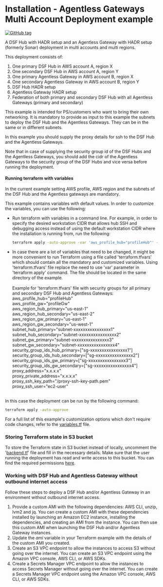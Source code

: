 # Installation - Agentless Gateways Multi Account Deployment example
[![GitHub tag](https://img.shields.io/github/v/tag/imperva/dsfkit.svg)](https://github.com/imperva/dsfkit/tags)

A DSF Hub with HADR setup and an Agentless Gateway with HADR setup (formerly Sonar) deployment in multi accounts and multi regions.

This deployment consists of:

1. One primary DSF Hub in AWS account A, region X
2. One secondary DSF Hub in AWS account A, region Y
3. One primary Agentless Gateway in AWS account B, region X
4. One secondary Agentless Gateway in AWS account B, region Y
5. DSF Hub HADR setup
6. Agentless Gateway HADR setup
7. Federation of both primary and secondary DSF Hub with all Agentless Gateways (primary and secondary)

This example is intended for PS/customers who want to bring their own networking.
It is mandatory to provide as input to this example the subnets to deploy the DSF Hub and the Agentless Gateways.
They can be in the same or in different subnets.<br/>

In this example you should supply the proxy details for ssh to the DSF Hub and the Agentless Gateways.<br/>

Note that in case of supplying the security group id of the DSF Hubs and the Agentless Gateways, you should add the cidr of the Agentless Gateways to the security group of the DSF Hubs and vice versa before running the deployment.<br/>

#### Running terraform with variables
In the current example setting AWS profile, AWS region and the subnets of the DSF Hub and the Agentless gateways are mandatory.<br/>

This example contains variables with default values. In order to customize the variables, you can use the following:
* Run terraform with variables in a command line. For example, in order to specify the desired workstation CIDR that allows hub SSH and debugging access instead of using the default workstation CIDR where the installation is running from, run the following:<br/>
  ```bash
  terraform apply -auto-approve -var 'aws_profile_hub="profileHub"' -var 'aws_profile_gw="profileGw"' -var 'aws_region_hub_primary="us-east-1"' -var 'aws_region_hub_secondary="us-east-2"' -var 'aws_region_gw_primary="us-east-1"' -var 'aws_region_gw_secondary="us-west-1"' -var 'subnet_hub_primary="subnet-xxxxxxxxxxxxxxxx1"' -var 'subnet_hub_secondary="subnet-xxxxxxxxxxxxxxxx2"' -var 'subnet_gw_primary="subnet-xxxxxxxxxxxxxxxx3"' -var 'subnet_gw_secondary="subnet-xxxxxxxxxxxxxxxx4"' -var 'workstation_cidr=["10.0.0.0/24"]' -var 'proxy_address="x.x.x.x"' -var 'proxy_private_address="x.x.x.x"' -var 'proxy_ssh_key_path="/proxy-ssh-key-path.pem"' -var 'proxy_ssh_user="ec2-user"'
   ```
* In case there are a lot of variables that need to be changed, it might be more convenient to run Terraform using a file called 'terraform.tfvars' which should contain all the mandatory and customized variables. Using 'terraform.tfvars' file replace the need to use 'var' parameter in 'terraform apply' command. The file should be located in the same directory of the example.<br/><br/>
  Example for 'terraform.tfvars' file with security groups for all primary and secondary DSF Hub and Agentless Gateways:<br/>
  aws_profile_hub="profileHub"<br/>
  aws_profile_gw="profileGw"<br/>
  aws_region_hub_primary="us-east-1"<br/>
  aws_region_hub_secondary="us-east-2"<br/>
  aws_region_gw_primary="us-east-1"<br/>
  aws_region_gw_secondary="us-west-1"<br/>
  subnet_hub_primary="subnet-xxxxxxxxxxxxxxxx1"<br/>
  subnet_hub_secondary="subnet-xxxxxxxxxxxxxxxx2"<br/>
  subnet_gw_primary="subnet-xxxxxxxxxxxxxxxx3"<br/>
  subnet_gw_secondary="subnet-xxxxxxxxxxxxxxxx4"<br/>
  security_group_ids_hub_primary=["sg-xxxxxxxxxxxxxxxx1"]<br/>
  security_group_ids_hub_secondary=["sg-xxxxxxxxxxxxxxxx2"]<br/>
  security_group_ids_gw_primary=["sg-xxxxxxxxxxxxxxxx3"]<br/>
  security_group_ids_gw_secondary=["sg-xxxxxxxxxxxxxxxx4"]<br/>
  proxy_address="x.x.x.x"<br/>
  proxy_private_address="x.x.x.x"<br/>
  proxy_ssh_key_path="/proxy-ssh-key-path.pem"<br/>
  proxy_ssh_user="ec2-user"<br/><br/>


In this case the deployment can be run by the following command:
  ```bash
  terraform apply -auto-approve
   ```
For a full list of this example's customization options which don't require code changes, refer to the [variables.tf](./variables.tf) file.

### Storing Terraform state in S3 bucket
To store the Terraform state in S3 bucket instead of locally, uncomment the '[backend.tf](./backend.tf)' file and fill in the necessary details.
Make sure that the user running the deployment has read and write access to this bucket. You can find the required permissions [here](https://developer.hashicorp.com/terraform/language/settings/backends/s3#s3-bucket-permissions).

### Working with DSF Hub and Agentless Gateway without outbound internet access
Follow these steps to deploy a DSF Hub and/or Agentless Gateway in an environment without outbound internet access.
1. Provide a custom AMI with the following dependencies: AWS CLI, unzip, lvm2 and jq.
   You can create a custom AMI with these dependencies installed by launching an Amazon EC2 instance, installing the dependencies, and creating an AMI from the instance.
   You can then use this custom AMI when launching the DSF Hub and/or Agentless Gateway instances.
2. Update the _ami_ variable in your Terraform example with the details of the custom AMI you created.
3. Create an S3 VPC endpoint to allow the instances to access S3 without going over the internet. You can create an S3 VPC endpoint using the Amazon VPC console, AWS CLI, or AWS SDKs.
4. Create a Secrets Manager VPC endpoint to allow the instances to access Secrets Manager without going over the internet. You can create a Secrets Manager VPC endpoint using the Amazon VPC console, AWS CLI, or AWS SDKs.
